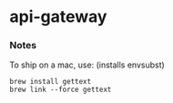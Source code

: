 # api-gateway

### Notes

To ship on a mac, use: 
(installs envsubst)
```
brew install gettext
brew link --force gettext 
```